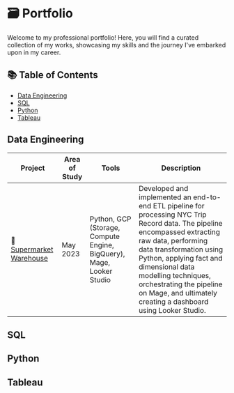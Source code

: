 # 🗃️ Portfolio
Welcome to my professional portfolio! Here, you will find a curated collection of my works, showcasing my skills and the journey I've embarked upon in my career.

## 📚 Table of Contents
- [Data Engineering](#data-engineering)
- [SQL](#sql)
- [Python](#python)
- [Tableau](#tableau)

## Data Engineering

| Project | Area of Study | Tools | Description |
|--------------|-----------------|-------|---------------------|
| 🚗 [Supermarket Warehouse](https://github.com/katieusername/uber-taxi-project) | May 2023 | Python, GCP (Storage, Compute Engine, BigQuery), Mage, Looker Studio | Developed and implemented an end-to-end ETL pipeline for processing NYC Trip Record data. The pipeline encompassed extracting raw data, performing data transformation using Python, applying fact and dimensional data modelling techniques, orchestrating the pipeline on Mage, and ultimately creating a dashboard using Looker Studio. |

## SQL

## Python

## Tableau
